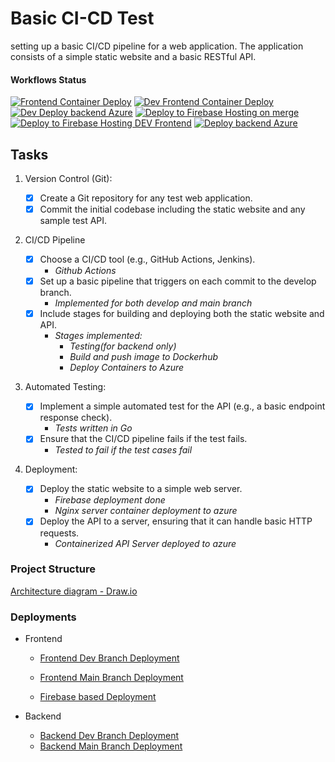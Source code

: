 # Basic CI-CD Test

setting up a basic CI/CD pipeline for a web application. The application consists of a simple static website and a basic RESTful API.

#### Workflows Status

[![Frontend Container Deploy](https://github.com/vacaramin/basic-ci-cd/actions/workflows/frontend-container-deploy.yml/badge.svg)](https://github.com/vacaramin/basic-ci-cd/actions/workflows/frontend-container-deploy.yml)
[![Dev Frontend Container Deploy](https://github.com/vacaramin/basic-ci-cd/actions/workflows/dev-frontend-container-deploy.yml/badge.svg)](https://github.com/vacaramin/basic-ci-cd/actions/workflows/dev-frontend-container-deploy.yml)
[![Dev Deploy backend Azure](https://github.com/vacaramin/basic-ci-cd/actions/workflows/dev-deploy-backend-azure.yml/badge.svg)](https://github.com/vacaramin/basic-ci-cd/actions/workflows/dev-deploy-backend-azure.yml)
[![Deploy to Firebase Hosting on merge](https://github.com/vacaramin/basic-ci-cd/actions/workflows/firebase-hosting-merge.yml/badge.svg)](https://github.com/vacaramin/basic-ci-cd/actions/workflows/firebase-hosting-merge.yml)
[![Deploy to Firebase Hosting DEV Frontend](https://github.com/vacaramin/basic-ci-cd/actions/workflows/firebase-hosting-deploy.yml/badge.svg)](https://github.com/vacaramin/basic-ci-cd/actions/workflows/firebase-hosting-deploy.yml)
[![Deploy backend Azure](https://github.com/vacaramin/basic-ci-cd/actions/workflows/deploy-backend-azure.yml/badge.svg)](https://github.com/vacaramin/basic-ci-cd/actions/workflows/deploy-backend-azure.yml)

## Tasks

1. Version Control (Git):

    - [x] Create a Git repository for any test web application.
    - [x] Commit the initial codebase including the static website and any sample test API.

2. CI/CD Pipeline

    - [x] Choose a CI/CD tool (e.g., GitHub Actions, Jenkins).
      - _Github Actions_
    - [x] Set up a basic pipeline that triggers on each commit to the develop branch.
      - _Implemented for both develop and main branch_
    - [x] Include stages for building and deploying both the static website and API.
      - _Stages implemented:_
        - _Testing(for backend only)_
        - _Build and push image to Dockerhub_
        - _Deploy Containers to Azure_

3. Automated Testing:

    - [x] Implement a simple automated test for the API (e.g., a basic endpoint response check).
      - _Tests written in Go_
    - [x] Ensure that the CI/CD pipeline fails if the test fails.
      - _Tested to fail if the test cases fail_

4. Deployment:

    - [x] Deploy the static website to a simple web server.
      - _Firebase deployment done_
      - _Nginx server container deployment to azure_
    - [x] Deploy the API to a server, ensuring that it can handle basic HTTP requests.
      - _Containerized API Server deployed to azure_

### Project Structure

[Architecture diagram - Draw.io](https://drive.google.com/file/d/1qU1IhZAexsxA4jlTcJkS5mX_Tzvqf1ez/view?usp=sharing "Architecture diagram")

### Deployments

- Frontend
  - [Frontend Dev Branch Deployment](https://dev-basic-ci-frontend.wonderfulwave-531b1711.centralus.azurecontainerapps.io "frontend Dev")
  - [Frontend Main Branch Deployment](https://basic-ci-frontend.wonderfulwave-531b1711.centralus.azurecontainerapps.io "frontend Main")

  - [Firebase based Deployment](https://dev-basic-ci.firebaseapp.com/)

- Backend
  - [Backend Dev Branch Deployment](https://dev-basic-ci-cd-backend.wonderfulwave-531b1711.centralus.azurecontainerapps.io "backend Dev")
  - [Backend Main Branch Deployment](https://basic-ci-cd-backend.wonderfulwave-531b1711.centralus.azurecontainerapps.io "backend")
